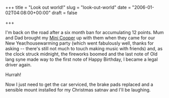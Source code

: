 +++
title = "Look out world!"
slug = "look-out-world"
date = "2006-01-02T04:08:00+00:00"
draft = false

+++

I'm back on the road after a six month ban for accumulating 12 points. Mum and Dad brought my [Mini Cooper](http://www.mini.co.uk/) up with them when they came for our New Year/housewarming party (which went fabulously well, thanks for asking -- there's still not much to touch making music with friends) and, as the clock struck midnight, the fireworks boomed and the last note of Old lang syne made way to the first note of Happy Birthday, I became a legal driver again.

Hurrah!

Now I just need to get the car serviced, the brake pads replaced and a sensible mount installed for my Christmas satnav and I'll be laughing.
